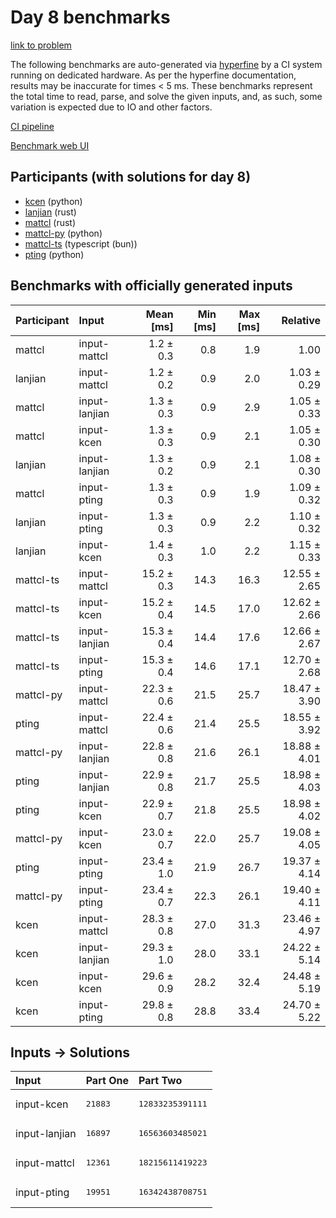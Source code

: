 # Day 8 benchmarks

[link to problem](https://adventofcode.com/2023/day/8)

The following benchmarks are auto-generated via
[hyperfine](https://github.com/sharkdp/hyperfine) by a CI system running on
dedicated hardware. As per the hyperfine documentation, results may be
inaccurate for times < 5 ms. These benchmarks represent the total time to read,
parse, and solve the given inputs, and, as such, some variation is expected due
to IO and other factors.

[CI pipeline](http://ci.papercode.net:8080/teams/main/pipelines/aoc2023)

[Benchmark web UI](https://aoc.ancalagon.black)


## Participants (with solutions for day 8)

- [kcen](https://github.com/kcen/aoc2023) (python)
- [lanjian](https://github.com/lanjian/aoc-2023) (rust)
- [mattcl](https://github.com/mattcl/aoc2023) (rust)
- [mattcl-py](https://github.com/mattcl/aoc2023-py) (python)
- [mattcl-ts](https://github.com/mattcl/aoc2023-js) (typescript (bun))
- [pting](https://github.com/pting/aoc2023) (python)


## Benchmarks with officially generated inputs

| Participant | Input | Mean [ms] | Min [ms] | Max [ms] | Relative |
|:---|:---|---:|---:|---:|---:|
| mattcl | input-mattcl | 1.2 ± 0.3 | 0.8 | 1.9 | 1.00 |
| lanjian | input-mattcl | 1.2 ± 0.2 | 0.9 | 2.0 | 1.03 ± 0.29 |
| mattcl | input-lanjian | 1.3 ± 0.3 | 0.9 | 2.9 | 1.05 ± 0.33 |
| mattcl | input-kcen | 1.3 ± 0.3 | 0.9 | 2.1 | 1.05 ± 0.30 |
| lanjian | input-lanjian | 1.3 ± 0.2 | 0.9 | 2.1 | 1.08 ± 0.30 |
| mattcl | input-pting | 1.3 ± 0.3 | 0.9 | 1.9 | 1.09 ± 0.32 |
| lanjian | input-pting | 1.3 ± 0.3 | 0.9 | 2.2 | 1.10 ± 0.32 |
| lanjian | input-kcen | 1.4 ± 0.3 | 1.0 | 2.2 | 1.15 ± 0.33 |
| mattcl-ts | input-mattcl | 15.2 ± 0.3 | 14.3 | 16.3 | 12.55 ± 2.65 |
| mattcl-ts | input-kcen | 15.2 ± 0.4 | 14.5 | 17.0 | 12.62 ± 2.66 |
| mattcl-ts | input-lanjian | 15.3 ± 0.4 | 14.4 | 17.6 | 12.66 ± 2.67 |
| mattcl-ts | input-pting | 15.3 ± 0.4 | 14.6 | 17.1 | 12.70 ± 2.68 |
| mattcl-py | input-mattcl | 22.3 ± 0.6 | 21.5 | 25.7 | 18.47 ± 3.90 |
| pting | input-mattcl | 22.4 ± 0.6 | 21.4 | 25.5 | 18.55 ± 3.92 |
| mattcl-py | input-lanjian | 22.8 ± 0.8 | 21.6 | 26.1 | 18.88 ± 4.01 |
| pting | input-lanjian | 22.9 ± 0.8 | 21.7 | 25.5 | 18.98 ± 4.03 |
| pting | input-kcen | 22.9 ± 0.7 | 21.8 | 25.5 | 18.98 ± 4.02 |
| mattcl-py | input-kcen | 23.0 ± 0.7 | 22.0 | 25.7 | 19.08 ± 4.05 |
| pting | input-pting | 23.4 ± 1.0 | 21.9 | 26.7 | 19.37 ± 4.14 |
| mattcl-py | input-pting | 23.4 ± 0.7 | 22.3 | 26.1 | 19.40 ± 4.11 |
| kcen | input-mattcl | 28.3 ± 0.8 | 27.0 | 31.3 | 23.46 ± 4.97 |
| kcen | input-lanjian | 29.3 ± 1.0 | 28.0 | 33.1 | 24.22 ± 5.14 |
| kcen | input-kcen | 29.6 ± 0.9 | 28.2 | 32.4 | 24.48 ± 5.19 |
| kcen | input-pting | 29.8 ± 0.8 | 28.8 | 33.4 | 24.70 ± 5.22 |


## Inputs -> Solutions

| Input | Part One | Part Two |
|:---|:---|:---|
|input-kcen|<pre>21883</pre>|<pre>12833235391111</pre>|
|input-lanjian|<pre>16897</pre>|<pre>16563603485021</pre>|
|input-mattcl|<pre>12361</pre>|<pre>18215611419223</pre>|
|input-pting|<pre>19951</pre>|<pre>16342438708751</pre>|